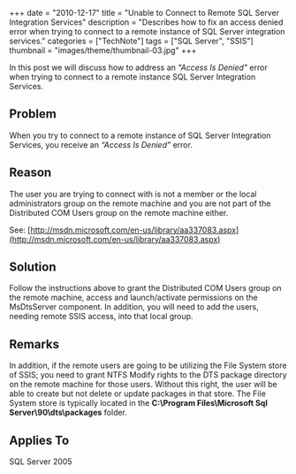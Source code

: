 +++
date = "2010-12-17"
title = "Unable to Connect to Remote SQL Server Integration Services"
description = "Describes how to fix an access denied error when trying to connect to a remote instance of SQL Server integration services."
categories = ["TechNote"]
tags = ["SQL Server", "SSIS"]
thumbnail = "images/theme/thumbnail-03.jpg"
+++

In this post we will discuss how to address an *"Access Is Denied"* error when trying to connect to a remote instance SQL Server Integration Services.

<!--more-->

## Problem

When you try to connect to a remote instance of SQL Server Integration Services, you receive an *“Access Is Denied”* error.

## Reason

The user you are trying to connect with is not a member or the local administrators group on the remote machine and you are not part of the Distributed COM Users group on the remote machine either.

See: [http://msdn.microsoft.com/en-us/library/aa337083.aspx](http://msdn.microsoft.com/en-us/library/aa337083.aspx)

## Solution

Follow the instructions above to grant the Distributed COM Users group on the remote machine, access and launch/activate permissions on the MsDtsServer component. In addition, you will need to add the users, needing remote SSIS access, into that local group.

## Remarks

In addition, if the remote users are going to be utilizing the File System store of SSIS; you need to grant NTFS Modify rights to the DTS package directory on the remote machine for those users. Without this right, the user will be able to create but not delete or update packages in that store. The File System store is typically located in the **C:\Program Files\Microsoft Sql Server\90\dts\packages** folder.

## Applies To

SQL Server 2005